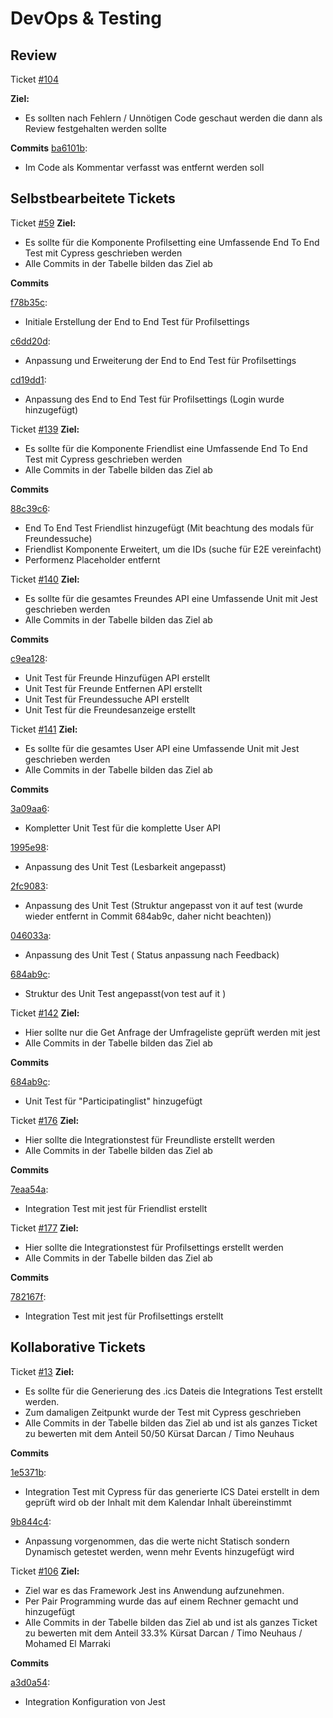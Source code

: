 # DevOps & Testing

## Review

Ticket [#104](https://github.com/SEPMFWS422A/time2meet/issues/104)

**Ziel:** <br/> 
- Es sollten nach Fehlern / Unnötigen Code geschaut werden die dann als Review festgehalten werden sollte


**Commits**
[ba6101b](https://github.com/SEPMFWS422A/time2meet/commit/ba6101bd0c5dd77201bd689bde14fdacaec5d924#r153420085): <br/>
  - Im Code als Kommentar verfasst was entfernt werden soll


## Selbstbearbeitete Tickets

Ticket [#59](https://github.com/SEPMFWS422A/time2meet/issues/59)
**Ziel:** 
- Es sollte für die Komponente Profilsetting eine Umfassende End To End Test mit Cypress geschrieben werden
- Alle Commits in der Tabelle bilden das Ziel ab  

**Commits**

[f78b35c](https://github.com/SEPMFWS422A/time2meet/commit/f78b35cbd4e527750d3a329100bd37bee18444ef): <br/>
  - Initiale Erstellung der End to End Test für Profilsettings

[c6dd20d](https://github.com/SEPMFWS422A/time2meet/commit/c6dd20dd4e21f70da0ac2ed14796e91a08322a95): <br/>
  - Anpassung und Erweiterung der End to End Test für Profilsettings
  
[cd19dd1](https://github.com/SEPMFWS422A/time2meet/commit/cd19dd1343b5706c708274803a74c2e33a2a4783): <br/>
  - Anpassung des End to End Test für Profilsettings (Login wurde hinzugefügt)

Ticket [#139](https://github.com/SEPMFWS422A/time2meet/issues/139)
**Ziel:** 
- Es sollte für die Komponente Friendlist eine Umfassende End To End Test mit Cypress geschrieben werden
- Alle Commits in der Tabelle bilden das Ziel ab  

**Commits**

[88c39c6](https://github.com/SEPMFWS422A/time2meet/commit/88c39c601ee27ffd2dd5338af5fec1f140054afb): <br/>
  - End To End Test Friendlist hinzugefügt (Mit beachtung des modals für Freundessuche)
  - Friendlist Komponente Erweitert, um die IDs (suche für E2E vereinfacht)
  - Performenz Placeholder entfernt

Ticket [#140](https://github.com/SEPMFWS422A/time2meet/issues/140)
**Ziel:** 
- Es sollte für die gesamtes Freundes API eine Umfassende Unit mit Jest geschrieben werden
- Alle Commits in der Tabelle bilden das Ziel ab  

**Commits**

[c9ea128](https://github.com/SEPMFWS422A/time2meet/commit/c9ea128c0a69b5530e5b1922c7ce56dd82a6f86c): <br/>
  - Unit Test für Freunde Hinzufügen API erstellt
  - Unit Test für Freunde Entfernen API erstellt
  - Unit Test für Freundessuche API erstellt
  - Unit Test für die Freundesanzeige erstellt

Ticket [#141](https://github.com/SEPMFWS422A/time2meet/issues/141)
**Ziel:** 
- Es sollte für die gesamtes User API eine Umfassende Unit mit Jest geschrieben werden
- Alle Commits in der Tabelle bilden das Ziel ab  

**Commits**

[3a09aa6](https://github.com/SEPMFWS422A/time2meet/commit/3a09aa6ad5c1ba8a8c5f825e5031f69b5e9d8bdb): <br/>
  - Kompletter Unit Test für die komplette User API

[1995e98](https://github.com/SEPMFWS422A/time2meet/commit/1995e98d52437bc48d4e261abdab6f91762eb392): <br/>
  - Anpassung des Unit Test (Lesbarkeit angepasst)

[2fc9083](https://github.com/SEPMFWS422A/time2meet/commit/2fc90838160db69ffbb0a7f3e334672b9e022b6f): <br/>
  - Anpassung des Unit Test (Struktur angepasst von it auf test (wurde wieder entfernt in Commit 684ab9c, daher nicht beachten))

[046033a](https://github.com/SEPMFWS422A/time2meet/commit/046033a457d0b8cec840ad82d68c8c1d3a3e44b5): <br/>
  - Anpassung des Unit Test ( Status anpassung nach Feedback)

[684ab9c](https://github.com/SEPMFWS422A/time2meet/commit/684ab9cdd81f61b051fbdf32762029e44da1fd24): <br/>
  - Struktur  des Unit Test angepasst(von test auf it )

Ticket [#142](https://github.com/SEPMFWS422A/time2meet/issues/142)
**Ziel:** 
- Hier sollte nur die Get Anfrage der Umfrageliste geprüft werden mit jest
- Alle Commits in der Tabelle bilden das Ziel ab  

**Commits**

[684ab9c](https://github.com/SEPMFWS422A/time2meet/commit/684ab9cdd81f61b051fbdf32762029e44da1fd24): <br/>
  - Unit Test für "Participatinglist" hinzugefügt


Ticket [#176](https://github.com/SEPMFWS422A/time2meet/issues/176)
**Ziel:** 
-  Hier sollte die Integrationstest für Freundliste erstellt werden
- Alle Commits in der Tabelle bilden das Ziel ab

**Commits**

[7eaa54a](https://github.com/SEPMFWS422A/time2meet/commit/7eaa54a733bff7a612501b6dc025e2616284c39b): <br/>
  - Integration Test mit jest für Friendlist erstellt

Ticket [#177](https://github.com/SEPMFWS422A/time2meet/issues/177)
**Ziel:** 
-  Hier sollte die Integrationstest für Profilsettings erstellt werden
- Alle Commits in der Tabelle bilden das Ziel ab 

**Commits**

[782167f](https://github.com/SEPMFWS422A/time2meet/commit/782167f14668012d57403058a55379f891b945b4): <br/>
  - Integration Test mit jest für Profilsettings erstellt

## **Kollaborative Tickets**

Ticket [#13](https://github.com/SEPMFWS422A/time2meet/issues/13)
**Ziel:**
- Es sollte für die Generierung des .ics Dateis die Integrations Test erstellt werden.
- Zum damaligen Zeitpunkt wurde der Test mit Cypress geschrieben
- Alle Commits in der Tabelle bilden das Ziel ab und ist als ganzes Ticket zu bewerten mit dem Anteil 50/50 Kürsat Darcan / Timo Neuhaus

**Commits**

[1e5371b](https://github.com/SEPMFWS422A/time2meet/commit/1e5371b5d3552a5f3181461e407d2b6f0993f998): <br/>
  - Integration Test mit Cypress für das generierte ICS Datei erstellt in dem geprüft wird ob der Inhalt mit dem Kalendar Inhalt übereinstimmt

[9b844c4](https://github.com/SEPMFWS422A/time2meet/commit/9b844c4bee6cf7061eaa74266988727df781e3ed): <br/>
  - Anpassung vorgenommen, das die werte nicht Statisch sondern Dynamisch getestet werden, wenn mehr Events hinzugefügt wird

Ticket [#106](https://github.com/SEPMFWS422A/time2meet/issues/106)
**Ziel:** 
- Ziel war es das Framework Jest ins Anwendung aufzunehmen.
- Per Pair Programming wurde das auf einem Rechner gemacht und hinzugefügt
- Alle Commits in der Tabelle bilden das Ziel ab und ist als ganzes Ticket zu bewerten mit dem Anteil 33.3% Kürsat Darcan / Timo Neuhaus / Mohamed El Marraki

**Commits**

[a3d0a54](https://github.com/SEPMFWS422A/time2meet/commit/a3d0a54aa151978879f054d8a7e30f59ab3d61ea): <br/>
  - Integration Konfiguration von Jest
